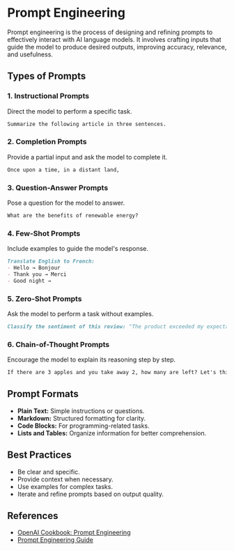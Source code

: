 # Prompt Engineering

Prompt engineering is the process of designing and refining prompts to effectively interact with AI language models. It involves crafting inputs that guide the model to produce desired outputs, improving accuracy, relevance, and usefulness.

## Types of Prompts

### 1. Instructional Prompts
Direct the model to perform a specific task.
```markdown
Summarize the following article in three sentences.
```

### 2. Completion Prompts
Provide a partial input and ask the model to complete it.
```markdown
Once upon a time, in a distant land,
```

### 3. Question-Answer Prompts
Pose a question for the model to answer.
```markdown
What are the benefits of renewable energy?
```

### 4. Few-Shot Prompts
Include examples to guide the model's response.
```markdown
Translate English to French:
- Hello → Bonjour
- Thank you → Merci
- Good night →
```

### 5. Zero-Shot Prompts
Ask the model to perform a task without examples.
```markdown
Classify the sentiment of this review: "The product exceeded my expectations."
```

### 6. Chain-of-Thought Prompts
Encourage the model to explain its reasoning step by step.
```markdown
If there are 3 apples and you take away 2, how many are left? Let's think step by step.
```

## Prompt Formats

- **Plain Text:** Simple instructions or questions.
- **Markdown:** Structured formatting for clarity.
- **Code Blocks:** For programming-related tasks.
- **Lists and Tables:** Organize information for better comprehension.

## Best Practices

- Be clear and specific.
- Provide context when necessary.
- Use examples for complex tasks.
- Iterate and refine prompts based on output quality.

## References

- [OpenAI Cookbook: Prompt Engineering](https://platform.openai.com/docs/guides/prompt-engineering)
- [Prompt Engineering Guide](https://www.promptingguide.ai/)
